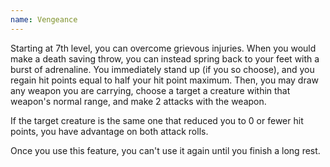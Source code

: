 ```yaml
---
name: Vengeance
---
```

Starting at 7th level, you can overcome grievous injuries. When you would make a death
saving throw, you can instead spring back to your feet with a burst of adrenaline. You immediately stand up (if you so
choose), and you regain hit points equal to half your hit point maximum. Then, you may draw any weapon you are carrying,
choose a target a creature within that weapon's normal range, and make 2 attacks with the weapon.

If the target creature is the same one that reduced you to 0 or fewer hit points, you have advantage on both attack rolls.

Once you use this feature, you can't use it again until you finish a long rest.
